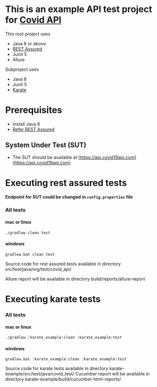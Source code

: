 # This is an example API test project for [Covid API](https://api.covid19api.com)

This root project uses

- Java 8 or above
- [REST Assured ](http://rest-assured.io/)
- Junit 5
- Allure 

Subproject uses

- Java 8
- Junit 5
- [Karate](https://github.com/intuit/karate)

# Prerequisites

- Install Java 8
- [Refer REST Assured](https://github.com/rest-assured/rest-assured/wiki/GettingStarted)

## System Under Test (SUT)
* The SUT should be available at [https://api.covid19api.com](https://api.covid19api.com)

# Executing rest assured tests

#### Endpoint for SUT could be changed in `config.properties` file

### All tests

#### mac or linux
````
./gradlew clean test
````
#### windows
````
gradlew.bat clean test
````
Source code for rest assured tests available in directory src/test/java/org/test/covid_api/

Allure report will be available in directory build/reports/allure-report

# Executing karate tests

### All tests

#### mac or linux
````
./gradlew :karate_example:clean :karate_example:test
````
#### windows
````
gradlew.bat :karate_example:clean :karate_example:test
````
Source code for karate tests available in directory karate-example/src/test/java/covid_test/
Cucumber report will be available in directory karate-example/build/cucumber-html-reports/